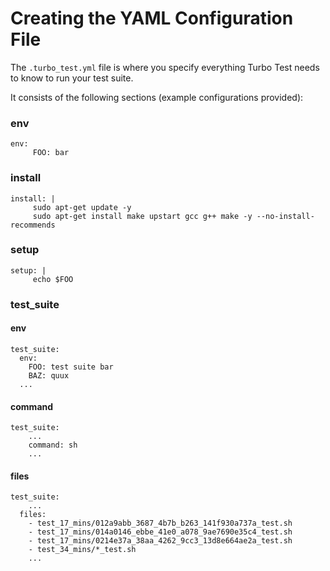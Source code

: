# Creating the YAML Configuration File

The `.turbo_test.yml` file is where you specify everything Turbo Test needs to know to run your test suite.

It consists of the following sections (example configurations provided):

### env

```
env:
     FOO: bar
   ```

### install

```
install: |
     sudo apt-get update -y
     sudo apt-get install make upstart gcc g++ make -y --no-install-recommends
```

### setup

```
setup: |
     echo $FOO
   ```


### test_suite

#### env

```
test_suite:
  env:
    FOO: test suite bar
    BAZ: quux
  ...
```


#### command

```
test_suite:
    ...
    command: sh
    ...
```

#### files

```
test_suite:
    ...
  files:
    - test_17_mins/012a9abb_3687_4b7b_b263_141f930a737a_test.sh
    - test_17_mins/014a0146_ebbe_41e0_a078_9ae7690e35c4_test.sh
    - test_17_mins/0214e37a_38aa_4262_9cc3_13d8e664ae2a_test.sh
    - test_34_mins/*_test.sh
    ...
```